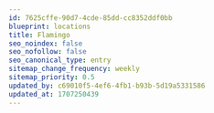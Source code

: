 ```yaml
---
id: 7625cffe-90d7-4cde-85dd-cc8352ddf0bb
blueprint: locations
title: Flamingo
seo_noindex: false
seo_nofollow: false
seo_canonical_type: entry
sitemap_change_frequency: weekly
sitemap_priority: 0.5
updated_by: c69010f5-4ef6-4fb1-b93b-5d19a5331586
updated_at: 1707250439
---
```

